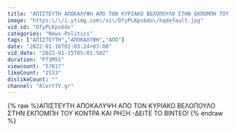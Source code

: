 ```yaml
---
title: "ΑΠΙΣΤΕΥΤΗ ΑΠΟΚΑΛΥΨΗ ΑΠΟ ΤΟΝ ΚΥΡΙΑΚΟ ΒΕΛΟΠΟΥΛΟ ΣΤΗΝ ΕΚΠΟΜΠΗ ΤΟΥ ΚΟΝΤΡΑ ΚΑΙ ΡΗΞΗ -ΔΕΙΤΕ ΤΟ ΒΙΝΤΕΟ!"
image: "https:\/\/i.ytimg.com\/vi\/DfyPLKps6do\/hqdefault.jpg"
vid_id: "DfyPLKps6do"
categories: "News-Politics"
tags: ["ΑΠΙΣΤΕΥΤΗ","ΑΠΟΚΑΛΥΨΗ","ΑΠΟ"]
date: "2022-01-16T02:03:24+03:00"
vid_date: "2022-01-15T05:01:50Z"
duration: "PT3M5S"
viewcount: "57617"
likeCount: "2533"
dislikeCount: ""
channel: "AlertTV.gr"
---
```

{% raw %}ΑΠΙΣΤΕΥΤΗ ΑΠΟΚΑΛΥΨΗ ΑΠΟ ΤΟΝ ΚΥΡΙΑΚΟ ΒΕΛΟΠΟΥΛΟ ΣΤΗΝ ΕΚΠΟΜΠΗ ΤΟΥ ΚΟΝΤΡΑ ΚΑΙ ΡΗΞΗ -ΔΕΙΤΕ ΤΟ ΒΙΝΤΕΟ! {% endraw %}
